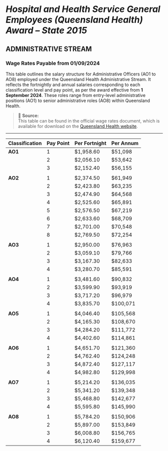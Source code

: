 # *Hospital and Health Service General Employees (Queensland Health) Award – State 2015*

## ADMINISTRATIVE STREAM

### Wage Rates Payable from 01/09/2024

This table outlines the salary structure for Administrative Officers (AO1 to AO8) employed under the Queensland Health Administrative Stream. It reflects the fortnightly and annual salaries corresponding to each classification level and pay point, as per the award effective from **1 September 2024**. These roles range from entry-level administrative positions (AO1) to senior administrative roles (AO8) within Queensland Health.

> 📄 **Source:**  
> This table can be found in the official wage rates document, which is available for download on the [Queensland Health website](https://www.health.qld.gov.au/hrpolicies/wage-rates/admin).

---

| **Classification** | **Pay Point** | **Per Fortnight** | **Per Annum** |
|--------------------|---------------|-------------------|---------------|
| **AO1**            | 1             | $1,958.60         | $51,098       |
|                    | 2             | $2,056.10         | $53,642       |
|                    | 3             | $2,152.40         | $56,155       |
|                      |          |                        |                     |
| **AO2**            | 1             | $2,374.50         | $61,949       |
|                    | 2             | $2,423.80         | $63,235       |
|                    | 3             | $2,474.90         | $64,568       |
 |                    | 4             | $2,525.60         | $65,891       |
|                    | 5             | $2,576.50         | $67,219       |
|                    | 6             | $2,633.60         | $68,709       |
|                    | 7             | $2,701.00         | $70,548       |
|                    | 8             | $2,769.50         | $72,254       |
|                      |          |                        |                     |
| **AO3**            | 1             | $2,950.00         | $76,963       |
|                    | 2             | $3,059.10         | $79,766       |
|                    | 3             | $3,167.30         | $82,633       |
|                    | 4             | $3,280.70         | $85,591       |
|                      |          |                        |                     |
| **AO4**            | 1             | $3,481.60         | $90,832       |
|                    | 2             | $3,599.90         | $93,919       |
|                    | 3             | $3,717.20         | $96,979       |
|                    | 4             | $3,835.70         | $100,071      |
|                      |          |                        |                     |
| **AO5**            | 1             | $4,046.40         | $105,568      |
|                    | 2             | $4,165.30         | $108,670      |
|                    | 3             | $4,284.20         | $111,772      |
|                    | 4             | $4,402.60         | $114,861      |
|                      |          |                        |                     |
| **AO6**            | 1             | $4,651.70         | $121,360      |
|                    | 2             | $4,762.40         | $124,248      |
|                    | 3             | $4,872.40         | $127,117      |
|                    | 4             | $4,982.80         | $129,998      |
|                      |          |                        |                     |
| **AO7**            | 1             | $5,214.20         | $136,035      |
|                    | 2             | $5,341.20         | $139,348      |
|                    | 3             | $5,468.80         | $142,677      |
|                    | 4             | $5,595.80         | $145,990      |
|                      |          |                        |                     |
| **AO8**            | 1             | $5,784.20         | $150,906      |
|                    | 2             | $5,897.00         | $153,849      |
|                    | 3             | $6,008.80         | $156,765      |
|                    | 4             | $6,120.40         | $159,677      |
